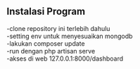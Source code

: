 ## Instalasi Program 

-clone repository ini terlebih dahulu <br />
-setting env untuk menyesuaikan mongodb <br />
-lakukan composer update <br />
-run dengan php artisan serve <br />
-akses di web 127.0.0.1:8000/dashboard <br />